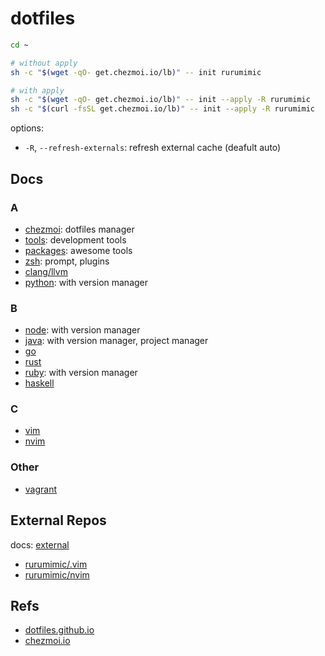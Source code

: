 # dotfiles

```bash
cd ~

# without apply
sh -c "$(wget -qO- get.chezmoi.io/lb)" -- init rurumimic

# with apply
sh -c "$(wget -qO- get.chezmoi.io/lb)" -- init --apply -R rurumimic
sh -c "$(curl -fsSL get.chezmoi.io/lb)" -- init --apply -R rurumimic
```

options:
- `-R`, `--refresh-externals`: refresh external cache (deafult auto) 

## Docs

### A

- [chezmoi](docs/chezmoi.md): dotfiles manager
- [tools](docs/tools.md): development tools
- [packages](docs/packages.md): awesome tools
- [zsh](docs/zsh.md): prompt, plugins
- [clang/llvm](docs/clang.md)
- [python](docs/python.md): with version manager

### B

- [node](docs/node.md): with version manager
- [java](docs/java.md): with version manager, project manager
- [go](docs/go.md)
- [rust](docs/rust.md)
- [ruby](docs/ruby.md): with version manager
- [haskell](docs/haskell.md)

### C

- [vim](docs/vim.md)
- [nvim](docs/nvim.md)

### Other

- [vagrant](docs/vagrant.sh)

## External Repos

docs: [external](docs/external.md)

- [rurumimic/.vim](https://github.com/rurumimic/.vim)
- [rurumimic/nvim](https://github.com/rurumimic/nvim)

## Refs

- [dotfiles.github.io](https://dotfiles.github.io/)
- [chezmoi.io](https://www.chezmoi.io/)

